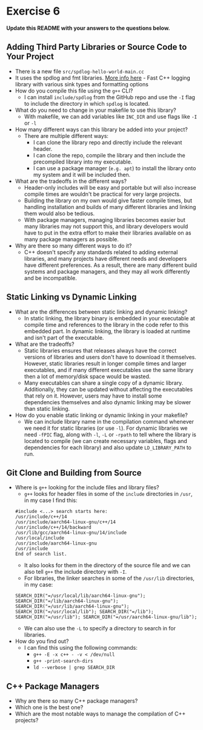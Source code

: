 # Exercise 6

**Update this README with your answers to the questions below.**

## Adding Third Party Libraries or Source Code to Your Project

- There is a new file `src/spdlog-hello-world-main.cc`
- It uses the spdlog and fmt libraries. 
  [More info here](https://github.com/gabime/spdlog) - Fast C++ logging 
  library with various sink types and formatting options
- How do you compile this file using the `g++` CLI?
  - I can install `include/spdlog` from the GitHub repo and use the `-I` flag to include the directory in which `spdlog` is located.
- What do you need to change in your makefile to use this library?
  - With makefile, we can add variables like `INC_DIR` and use flags like `-I` or `-l`
- How many different ways can this library be added into your project?
  - There are multiple different ways:
    - I can clone the library repo and directly include the relevant header.
    - I can clone the repo, compile the library and then include the precompiled library into my executable.
    - I can use a package manager (`e.g. apt`) to install the library onto my system and it will be included then.
- What are the tradeoffs in the different ways?
  - Header-only includes will be easy and portable but will also increase compile times are wouldn't be practical for very large projects.
  - Building the library on my own would give faster compile times, but handling installation and builds of many different libraries and linking them would also be tedious.
  - With package managers, managing libraries becomes easier but many libraries may not support this, and library developers would have to put in the extra effort to make their libraries available on as many package managers as possible.
- Why are there so many different ways to do it?
  - C++ doesn't specify any standards related to adding external libraries, and many projects have different needs and developers have different preferences. As a result, there are many different build systems and package managers, and they may all work differently and be incompatible.
  
## Static Linking vs Dynamic Linking

- What are the differences between static linking and dynamic linking?
  - In static linking, the library binary is embedded in your executable at compile time and references to the library in the code refer to this embedded part. In dynamic linking, the library is loaded at runtime and isn't part of the executable.
- What are the tradeoffs?
  - Static libraries ensures that releases always have the correct versions of libraries and users don't have to download it themselves. However, static libraries result in longer compile times and larger executables, and if many different executables use the same library then a lot of memory/disk space would be wasted.
  - Many executables can share a single copy of a dynamic library. Additionally, they can be updated without affecting the executables that rely on it. However, users may have to install some dependencies themselves and also dynamic linking may be slower than static linking.
- How do you enable static linking or dynamic linking in your makefile?
  - We can include library name in the compilation command whenever we need it for static libraries (or use `-l`).
  For dynamic libraries we need `-fPIC` flag, along with `-l`, `-L` or `-rpath` to tell where the library is located to compile (we can create necessary variables, flags and dependencies for each library) and also update `LD_LIBRARY_PATH` to run.

## Git Clone and Building from Source

- Where is `g++` looking for the include files and library files?
  - `g++` looks for header files in some of the `include` directories in `/usr`, in my case I find this:
  ```
  #include <...> search starts here:
  /usr/include/c++/14
  /usr/include/aarch64-linux-gnu/c++/14
  /usr/include/c++/14/backward
  /usr/lib/gcc/aarch64-linux-gnu/14/include
  /usr/local/include
  /usr/include/aarch64-linux-gnu
  /usr/include
  End of search list.
  ``` 
  - It also looks for them in the directory of the source file and we can also tell `g++` the include directory with `-I`.
  - For libraries, the linker searches in some of the `/usr/lib` directories, in my case:
  ```
  SEARCH_DIR("=/usr/local/lib/aarch64-linux-gnu"); SEARCH_DIR("=/lib/aarch64-linux-gnu"); SEARCH_DIR("=/usr/lib/aarch64-linux-gnu"); SEARCH_DIR("=/usr/local/lib"); SEARCH_DIR("=/lib"); SEARCH_DIR("=/usr/lib"); SEARCH_DIR("=/usr/aarch64-linux-gnu/lib");
  ```
  - We can also use the `-L` to specify a directory to search in for libraries.
- How do you find out?
  - I can find this using the following commands:
    - `g++ -E -x c++ - -v < /dev/null`
    - `g++ -print-search-dirs`
    - `ld --verbose | grep SEARCH_DIR`

## C++ Package Managers

- Why are there so many C++ package managers?
- Which one is the best one?
- Which are the most notable ways to manage the compilation of C++ projects?